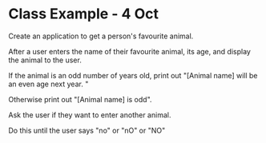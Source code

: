# Class Example - 4 Oct

Create an application to get a person's favourite animal. 

After a user enters the name of their favourite animal, its age, and 
display the animal to the user.


If the animal is an odd number of years old, print out 
"[Animal name] will be an even age next year. "

Otherwise print out 
"[Animal name] is odd". 

Ask the user if they want to enter another animal. 

Do this until the user says "no" or "nO" or "NO"